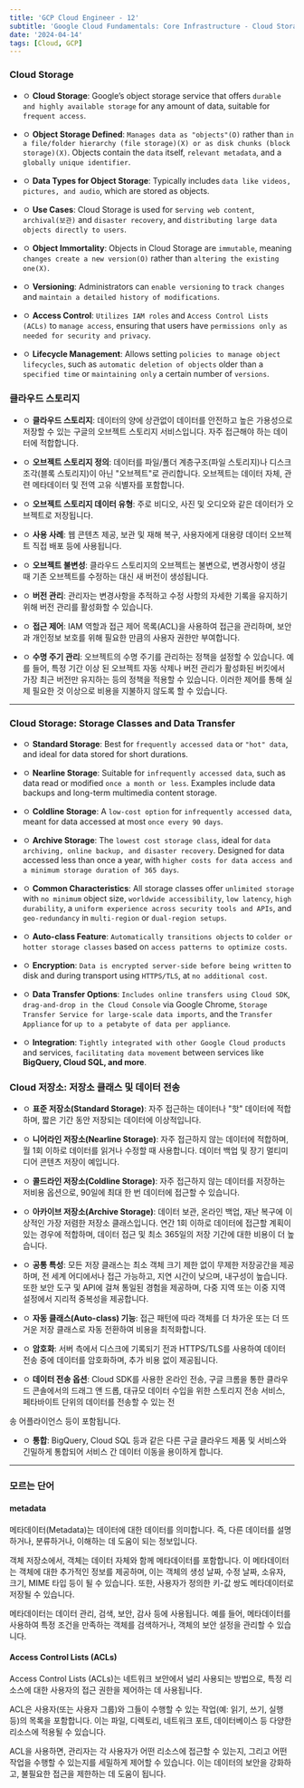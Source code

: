 ```yaml
---
title: 'GCP Cloud Engineer - 12'
subtitle: 'Google Cloud Fundamentals: Core Infrastructure - Cloud Storage / Detail: Storage Classes and Data Transfer'
date: '2024-04-14'
tags: [Cloud, GCP]
---
```


### Cloud Storage

- ㅇ **Cloud Storage**: Google’s object storage service that offers `durable and highly available storage` for any amount of data, suitable for `frequent access`.

- ㅇ **Object Storage Defined**: `Manages data as "objects"(O)` rather than `in a file/folder hierarchy (file storage)(X) or as disk chunks (block storage)(X)`. Objects contain the `data` itself, `relevant metadata`, and a `globally unique identifier`.

- ㅇ **Data Types for Object Storage**: Typically includes `data like videos, pictures, and audio`, which are stored as objects.

- ㅇ **Use Cases**: Cloud Storage is used for s`erving web content`, `archival(보관)` and `disaster recovery`, and `distributing large data objects directly to users`.

- ㅇ **Object Immortality**: Objects in Cloud Storage are `immutable`, meaning `changes create a new version(O)` rather than `altering the existing one(X)`.

- ㅇ **Versioning**: Administrators can `enable versioning` to `track changes` and `maintain a detailed history of modifications`.

- ㅇ **Access Control**: `Utilizes IAM roles` and `Access Control Lists (ACLs)` to `manage access`, ensuring that users have `permissions only as needed for security and privacy`.

- ㅇ **Lifecycle Management**: Allows setting `policies to manage object lifecycles`, such as `automatic deletion of objects` older than a `specified time` or `maintaining only` a certain number of `versions`.

### 클라우드 스토리지

- ㅇ **클라우드 스토리지**: 데이터의 양에 상관없이 데이터를 안전하고 높은 가용성으로 저장할 수 있는 구글의 오브젝트 스토리지 서비스입니다. 자주 접근해야 하는 데이터에 적합합니다.

- ㅇ **오브젝트 스토리지 정의**: 데이터를 파일/폴더 계층구조(파일 스토리지)나 디스크 조각(블록 스토리지)이 아닌 "오브젝트"로 관리합니다. 오브젝트는 데이터 자체, 관련 메타데이터 및 전역 고유 식별자를 포함합니다.

- ㅇ **오브젝트 스토리지 데이터 유형**: 주로 비디오, 사진 및 오디오와 같은 데이터가 오브젝트로 저장됩니다.

- ㅇ **사용 사례**: 웹 콘텐츠 제공, 보관 및 재해 복구, 사용자에게 대용량 데이터 오브젝트 직접 배포 등에 사용됩니다.

- ㅇ **오브젝트 불변성**: 클라우드 스토리지의 오브젝트는 불변으로, 변경사항이 생길 때 기존 오브젝트를 수정하는 대신 새 버전이 생성됩니다.

- ㅇ **버전 관리**: 관리자는 변경사항을 추적하고 수정 사항의 자세한 기록을 유지하기 위해 버전 관리를 활성화할 수 있습니다.

- ㅇ **접근 제어**: IAM 역할과 접근 제어 목록(ACL)을 사용하여 접근을 관리하며, 보안과 개인정보 보호를 위해 필요한 만큼의 사용자 권한만 부여합니다.

- ㅇ **수명 주기 관리**: 오브젝트의 수명 주기를 관리하는 정책을 설정할 수 있습니다. 예를 들어, 특정 기간 이상 된 오브젝트 자동 삭제나 버전 관리가 활성화된 버킷에서 가장 최근 버전만 유지하는 등의 정책을 적용할 수 있습니다. 이러한 제어를 통해 실제 필요한 것 이상으로 비용을 지불하지 않도록 할 수 있습니다.

--------------------------

### Cloud Storage: Storage Classes and Data Transfer

- ㅇ **Standard Storage**: Best for `frequently accessed data` or `"hot" data`, and ideal for data stored for short durations.

- ㅇ **Nearline Storage**: Suitable for `infrequently accessed data`, such as data read or modified `once a month or less`. Examples include data backups and long-term multimedia content storage.

- ㅇ **Coldline Storage**: A `low-cost option` for `infrequently accessed data`, meant for data accessed at most `once every 90 days`.

- ㅇ **Archive Storage**: The `lowest cost storage class`, ideal for `data archiving, online backup, and disaster recovery`. Designed for data accessed less than once a year, with `higher costs for data access and a minimum storage duration of 365 days`.

- ㅇ **Common Characteristics**: All storage classes offer `unlimited storage` with `no minimum` object size, `worldwide accessibility`, `low latency`, `high durability`, a `uniform experience across security tools and APIs`, and `geo-redundancy` in `multi-region` or `dual-region setups`.

- ㅇ **Auto-class Feature**: `Automatically transitions objects` to `colder or hotter storage classes` based on `access patterns to optimize costs`.

- ㅇ **Encryption**: `Data is encrypted server-side before being written` to disk and during transport using `HTTPS/TLS`, at `no additional cost`.

- ㅇ **Data Transfer Options**: `Includes online transfers using Cloud SDK`, `drag-and-drop in the Cloud Console` via Google Chrome, `Storage Transfer Service for large-scale data imports`, and the `Transfer Appliance` for `up to a petabyte of data per appliance`.

- ㅇ **Integration**: `Tightly integrated with other Google Cloud products` and services, `facilitating data movement` between services like **BigQuery, Cloud SQL, and more**.

### Cloud 저장소: 저장소 클래스 및 데이터 전송

- ㅇ **표준 저장소(Standard Storage)**: 자주 접근하는 데이터나 "핫" 데이터에 적합하며, 짧은 기간 동안 저장되는 데이터에 이상적입니다.

- ㅇ **니어라인 저장소(Nearline Storage)**: 자주 접근하지 않는 데이터에 적합하며, 월 1회 이하로 데이터를 읽거나 수정할 때 사용합니다. 데이터 백업 및 장기 멀티미디어 콘텐츠 저장이 예입니다.

- ㅇ **콜드라인 저장소(Coldline Storage)**: 자주 접근하지 않는 데이터를 저장하는 저비용 옵션으로, 90일에 최대 한 번 데이터에 접근할 수 있습니다.

- ㅇ **아카이브 저장소(Archive Storage)**: 데이터 보관, 온라인 백업, 재난 복구에 이상적인 가장 저렴한 저장소 클래스입니다. 연간 1회 이하로 데이터에 접근할 계획이 있는 경우에 적합하며, 데이터 접근 및 최소 365일의 저장 기간에 대한 비용이 더 높습니다.

- ㅇ **공통 특성**: 모든 저장 클래스는 최소 객체 크기 제한 없이 무제한 저장공간을 제공하며, 전 세계 어디에서나 접근 가능하고, 지연 시간이 낮으며, 내구성이 높습니다. 또한 보안 도구 및 API에 걸쳐 통일된 경험을 제공하며, 다중 지역 또는 이중 지역 설정에서 지리적 중복성을 제공합니다.

- ㅇ **자동 클래스(Auto-class) 기능**: 접근 패턴에 따라 객체를 더 차가운 또는 더 뜨거운 저장 클래스로 자동 전환하여 비용을 최적화합니다.

- ㅇ **암호화**: 서버 측에서 디스크에 기록되기 전과 HTTPS/TLS를 사용하여 데이터 전송 중에 데이터를 암호화하며, 추가 비용 없이 제공됩니다.

- ㅇ **데이터 전송 옵션**: Cloud SDK를 사용한 온라인 전송, 구글 크롬을 통한 클라우드 콘솔에서의 드래그 앤 드롭, 대규모 데이터 수입을 위한 스토리지 전송 서비스, 페타바이트 단위의 데이터를 전송할 수 있는 전

송 어플라이언스 등이 포함됩니다.

- ㅇ **통합**: BigQuery, Cloud SQL 등과 같은 다른 구글 클라우드 제품 및 서비스와 긴밀하게 통합되어 서비스 간 데이터 이동을 용이하게 합니다.

-------

### 모르는 단어

#### metadata

메타데이터(Metadata)는 데이터에 대한 데이터를 의미합니다. 즉, 다른 데이터를 설명하거나, 분류하거나, 이해하는 데 도움이 되는 정보입니다.

객체 저장소에서, 객체는 데이터 자체와 함께 메타데이터를 포함합니다. 이 메타데이터는 객체에 대한 추가적인 정보를 제공하며, 이는 객체의 생성 날짜, 수정 날짜, 소유자, 크기, MIME 타입 등이 될 수 있습니다. 또한, 사용자가 정의한 키-값 쌍도 메타데이터로 저장될 수 있습니다.

메타데이터는 데이터 관리, 검색, 보안, 감사 등에 사용됩니다. 예를 들어, 메타데이터를 사용하여 특정 조건을 만족하는 객체를 검색하거나, 객체의 보안 설정을 관리할 수 있습니다.

#### Access Control Lists (ACLs)

Access Control Lists (ACLs)는 네트워크 보안에서 널리 사용되는 방법으로, 특정 리소스에 대한 사용자의 접근 권한을 제어하는 데 사용됩니다.

ACL은 사용자(또는 사용자 그룹)와 그들이 수행할 수 있는 작업(예: 읽기, 쓰기, 실행 등)의 목록을 포함합니다. 이는 파일, 디렉토리, 네트워크 포트, 데이터베이스 등 다양한 리소스에 적용될 수 있습니다.

ACL을 사용하면, 관리자는 각 사용자가 어떤 리소스에 접근할 수 있는지, 그리고 어떤 작업을 수행할 수 있는지를 세밀하게 제어할 수 있습니다. 이는 데이터의 보안을 강화하고, 불필요한 접근을 제한하는 데 도움이 됩니다.
